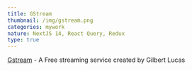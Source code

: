 ```yaml
---
title: GStream
thumbnail: /img/gstream.png
categories: mywork
nature: NextJS 14, React Query, Redux
type: true
---
```

[Gstream](https://www.gstream.uk/) - A Free streaming service created by Gilbert Lucas
